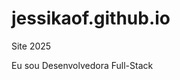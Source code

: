 # jessikaof.github.io
Site 2025
  <title>Jéssika Ferreira | Desenvolvedora Full-Stack | Tecnóloga em Sistemas</title>
            <p>Eu sou <span class="typed" data-typed-items="Desenvolvedora Full-Stack, Tecnóloga em Sistemas, Especialista em Comunicação Digital, Filmmaker, Freelancer, Pesquisadora de IA">Desenvolvedora Full-Stack</span><span class="typed-cursor typed-cursor--blink" aria-hidden="true"></span></p>
